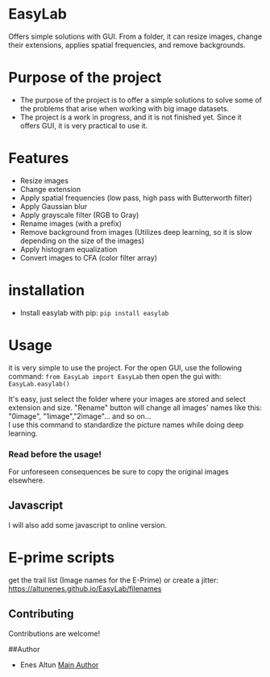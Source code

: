 # EasyLab

Offers simple solutions with GUI. From a folder, it can resize images, change their extensions, applies spatial frequencies, and remove backgrounds.

# Purpose of the project
+ The purpose of the project is to offer a simple solutions to solve some of the problems that arise when working with big image datasets. 
+ The project is a work in progress, and it is not finished yet. Since it offers GUI, it is very practical to use it.

# Features
+ Resize images
+ Change extension
+ Apply spatial frequencies (low pass, high pass with Butterworth filter)
+ Apply Gaussian blur
+ Apply grayscale filter (RGB to Gray)
+ Rename images (with a prefix)
+ Remove background from images (Utilizes deep learning, so it is slow depending on the size of the images)
+ Apply histogram equalization
+ Convert images to CFA (color filter array)

# installation
+ Install easylab with pip:
```pip install easylab  ```

# Usage
it is very simple to use the project.
For the open GUI, use the following command:
```from EasyLab import EasyLab```
then open the gui with:
```EasyLab.easylab()```
    

It's easy, just select the folder where your images are stored and select extension and size. "Rename" button will change all images' names like this: "0image", "1image","2image"... and so on...  
I use this command to standardize the picture names while doing deep learning.

### **Read before the usage!**
For unforeseen consequences be sure to copy the original images elsewhere.

## Javascript
I will also add some javascript to online version.
# E-prime scripts
get the trail list (Image names for the E-Prime) or create a jitter:
https://altunenes.github.io/EasyLab/filenames

## Contributing
Contributions are welcome!

##Author
+   Enes Altun [Main Author](https://altunenes.github.io)